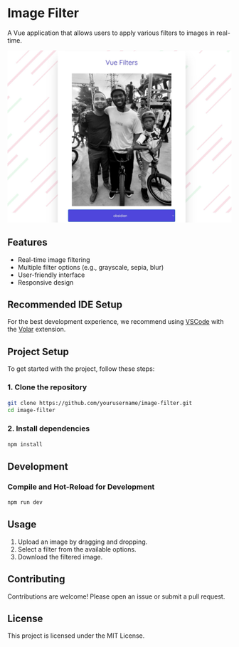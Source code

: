 # Image Filter

A Vue application that allows users to apply various filters to images in real-time.

![applied filter with courage adams and teri](image.png)

## Features

- Real-time image filtering
- Multiple filter options (e.g., grayscale, sepia, blur)
- User-friendly interface
- Responsive design

## Recommended IDE Setup

For the best development experience, we recommend using [VSCode](https://code.visualstudio.com/) with the [Volar](https://marketplace.visualstudio.com/items?itemName=Vue.volar) extension.

## Project Setup

To get started with the project, follow these steps:

### 1. Clone the repository

```sh
git clone https://github.com/yourusername/image-filter.git
cd image-filter
```

### 2. Install dependencies

```sh
npm install
```

## Development

### Compile and Hot-Reload for Development

```sh
npm run dev
```

## Usage

1. Upload an image by dragging and dropping.
2. Select a filter from the available options.
3. Download the filtered image.

## Contributing

Contributions are welcome! Please open an issue or submit a pull request.

## License

This project is licensed under the MIT License.
